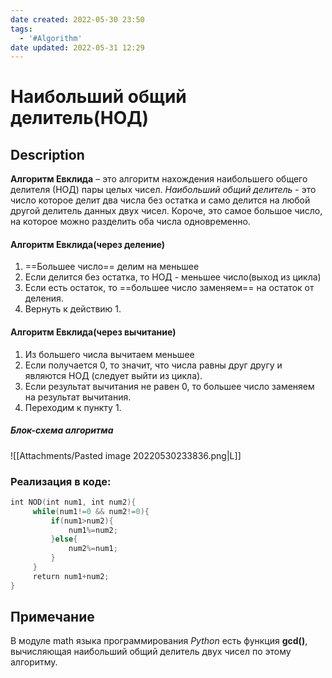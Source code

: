 ```yaml
---
date created: 2022-05-30 23:50
tags:
  - '#Algorithm'
date updated: 2022-05-31 12:29
---
```


# Наибольший общий делитель(НОД)

## Description

**Алгоритм Евклида** – это алгоритм нахождения наибольшего общего делителя (НОД) пары целых чисел.
_Наибольший общий делитель_ - это число которое делит два числа без остатка и само делится на любой другой делитель данных двух чисел. Короче, это самое большое число, на которое можно разделить оба числа одновременно.

#### Алгоритм Евклида(через деление)

1. ==Большее число== делим на меньшее
2. Если делится без остатка, то НОД - меньшее число(выход из цикла)
3. Если есть остаток, то ==большее число заменяем== на остаток от деления.
4. Вернуть к действию 1.

#### Алгоритм Евклида(через вычитание)

1. Из большего числа вычитаем меньшее
2. Если получается 0, то значит, что числа равны друг другу и являются НОД (следует выйти из цикла).
3. Если результат вычитания не равен 0, то большее число заменяем на результат вычитания.
4. Переходим к пункту 1.

##### Блок-схема алгоритма

![[Attachments/Pasted image 20220530233836.png|L]]

### Реализация в коде:

```cpp
int NOD(int num1, int num2){
     while(num1!=0 && num2!=0){
         if(num1>num2){
             num1%=num2;
         }else{
             num2%=num1;
         }
     }
     return num1+num2;
}
```

## Примечание

В модуле math языка программирования _Python_ есть функция **gcd()**, вычисляющая наибольший общий делитель двух чисел по этому алгоритму.
